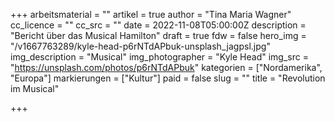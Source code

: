 +++
arbeitsmaterial = ""
artikel = true
author = "Tina Maria Wagner"
cc_licence = ""
cc_src = ""
date = 2022-11-08T05:00:00Z
description = "Bericht über das Musical Hamilton"
draft = true
fdw = false
hero_img = "/v1667763289/kyle-head-p6rNTdAPbuk-unsplash_jagpsl.jpg"
img_description = "Musical"
img_photographer = "Kyle Head"
img_src = "https://unsplash.com/photos/p6rNTdAPbuk"
kategorien = ["Nordamerika", "Europa"]
markierungen = ["Kultur"]
paid = false
slug = ""
title = "Revolution im Musical"

+++
